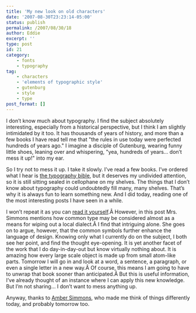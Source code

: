 ```yaml
---
title: 'My new look on old characters'
date: '2007-08-30T23:23:14-05:00'
status: publish
permalink: /2007/08/30/18
author: Eddie
excerpt: ''
type: post
id: 21
category:
    - fonts
    - typography
tag:
    - characters
    - 'elements of typographic style'
    - gutenburg
    - style
    - type
post_format: []
---
```

I don’t know much about typography. I find the subject absolutely interesting, especially from a historical perspective, but I think I am slightly intimidated by it too. It has thousands of years of history, and more than a few books I have read tell me that "the rules in use today were perfected hundreds of years ago." I imagine a disciple of Gutenburg, wearing funny little shoes, leaning over and whispering, "yea, hundreds of years… don’t mess it up!" into my ear.

So I try not to mess it up. I take it slowly. I’ve read a few books. I’ve ordered what I hear is [the typography bible](http://en.wikipedia.org/wiki/The_Elements_of_Typographic_Style), but it deserves my undivided attention, so it is still sitting sealed in cellophane on my shelves. The things that I don’t know about typography could undoubtedly fill many, many shelves. That’s why it is always fun to learn something new. And I did today, reading one of the most interesting posts I have seen in a while.

I won’t repeat it as you can [read it yourself](http://technicalpoet.com/2007/08/30/the-interaction-design-of-typography/).Â However, in this post Mrs. Simmons mentions how common type may be considered almost as a means for wiping out a local dialect.Â I find that intriguing alone. She goes on to argue, however, that the common symbols further enhance the language of design. Knowing only what I currently do on the subject, I both see her point, and find the thought eye-opening. It is yet another facet of the work that I do day-in-day-out but know virtually nothing about. It is amazing how every large scale object is made up from small atom-like parts. Tomorrow I will go in and look at a word, a sentence, a paragraph, or even a single letter in a new way.Â Of course, this means I am going to have to unwrap that book sooner than anticipated.Â But this is useful information, I’ve already thought of an instance where I can apply this new knowledge. But I’m not sharing… I don’t want to mess anything up.

Anyway, thanks to [Amber Simmons](http://www.technicalpoet.com/about), who made me think of things differently today, and probably tomorrow too.